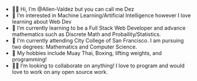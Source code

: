 - 👋🏾 Hi, I’m @Allen-Valdez but you can call me Dez
- 👀 I’m interested in Machine Learning/Artificial Intelligence however I love learning about Web Dev
- 🌱 I’m currently learning to be a Full Stack Web Developer and advance mathematics such as Discrete Math and Probaility/Statistics.
- 🏫 I'm currently attending City College of San Francisco. I am pursuing two degrees: Mathematics and Computer Science.
- 🥊 My hobbies include Muay Thai, Boxing, lifting weights, and programming!
- 🙌🏾  I’m looking to collaborate on anything! I love to program and would love to work on any open source work.

<!---
Allen-Valdez/Allen-Valdez is a ✨ special ✨ repository because its `README.md` (this file) appears on your GitHub profile.
You can click the Preview link to take a look at your changes.
--->
